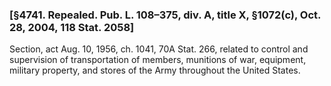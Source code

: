 ### [§4741. Repealed. Pub. L. 108–375, div. A, title X, §1072(c), Oct. 28, 2004, 118 Stat. 2058] ###

Section, act Aug. 10, 1956, ch. 1041, 70A Stat. 266, related to control and supervision of transportation of members, munitions of war, equipment, military property, and stores of the Army throughout the United States.